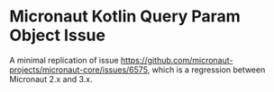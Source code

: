 # Micronaut Kotlin Query Param Object Issue 

A minimal replication of issue https://github.com/micronaut-projects/micronaut-core/issues/6575, which is a regression 
between Micronaut 2.x and 3.x.   
